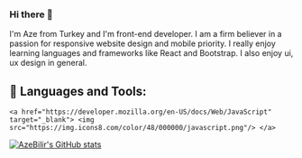 ### Hi there 👋

I'm Aze from Turkey and I'm front-end developer. I am a firm believer in a passion for responsive website design and mobile priority. I really enjoy learning languages and frameworks like React and Bootstrap. I also enjoy ui, ux design in general.


## 🚀 Languages and Tools:
<p align="left"> 
  
    <a href="https://developer.mozilla.org/en-US/docs/Web/JavaScript" target="_blank"> <img src="https://img.icons8.com/color/48/000000/javascript.png"/> </a> 
   
  </p>

[![AzeBilir's GitHub stats](https://github-readme-stats.vercel.app/api?username=AzeBilir)](https://github.com/AzeBilir/github-readme-stats)





<!--
**AzeBilir/AzeBilir** is a ✨ _special_ ✨ repository because its `README.md` (this file) appears on your GitHub profile.

Here are some ideas to get you started:

- 🔭 I’m currently working on 
- 
- 👯 I’m looking to collaborate on ...
- 🤔 I’m looking for help with ...
- 💬 Ask me about ...
- 📫 How to reach me: ...
- 😄 Pronouns: ...
- ⚡ Fun fact: ...
-->
